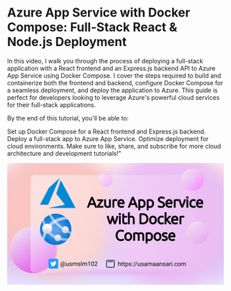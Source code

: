 # Azure App Service with Docker Compose: Full-Stack React & Node.js Deployment

In this video, I walk you through the process of deploying a full-stack application with a React frontend and an Express.js backend API to Azure App Service using Docker Compose. I cover the steps required to build and containerize both the frontend and backend, configure Docker Compose for a seamless deployment, and deploy the application to Azure. This guide is perfect for developers looking to leverage Azure's powerful cloud services for their full-stack applications.

By the end of this tutorial, you'll be able to:

Set up Docker Compose for a React frontend and Express.js backend.
Deploy a full-stack app to Azure App Service.
Optimize deployment for cloud environments.
Make sure to like, share, and subscribe for more cloud architecture and development tutorials!"

[![React+Node App service docker.jpg](image/React+Node%20App%20service%20docker.jpg)](https://youtu.be/SSPvUslt16w)